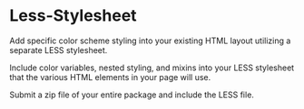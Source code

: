 # Less-Stylesheet
Add specific color scheme styling into your existing HTML layout utilizing a separate LESS stylesheet. 

Include color variables, nested styling, and mixins into your LESS stylesheet that the various HTML elements in your page will use. 

Submit a zip file of your entire package and include the LESS file.
